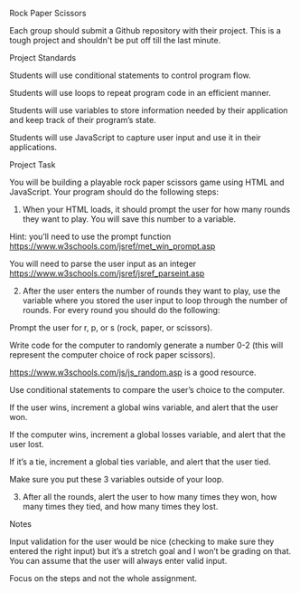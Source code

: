 Rock Paper Scissors

Each group should submit a Github repository with their project. This is a tough project and shouldn't be put off till the last minute.

Project Standards

Students will use conditional statements to control program flow.

Students will use loops to repeat program code in an efficient manner.

Students will use variables to store information needed by their application and keep track of their program’s state.

Students will use JavaScript to capture user input and use it in their applications.

Project Task

You will be building a playable rock paper scissors game using HTML and JavaScript. Your program should do the following steps:

1. When your HTML loads, it should prompt the user for how many rounds they want to play. You will save this number to a variable.

  Hint: you’ll need to use the prompt function https://www.w3schools.com/jsref/met_win_prompt.asp

  You will need to parse the user input as an integer https://www.w3schools.com/jsref/jsref_parseint.asp

2. After the user enters the number of rounds they want to play, use the variable where you stored the user input to loop through the number of rounds. For every round you should do the following:

  Prompt the user for r, p, or s (rock, paper, or scissors).

  Write code for the computer to randomly generate a number 0-2 (this will represent the computer choice of rock paper scissors).

  https://www.w3schools.com/js/js_random.asp is a good resource.

  Use conditional statements to compare the user’s choice to the computer.

  If the user wins, increment a global wins variable, and alert that the user won.

  If the computer wins, increment a global losses variable, and alert that the user lost.

  If it’s a tie, increment a global ties variable, and alert that the user tied.

  Make sure you put these 3 variables outside of your loop.

3. After all the rounds, alert the user to how many times they won, how many times they tied, and how many times they lost.

Notes

  Input validation for the user would be nice (checking to make sure they entered the right input) but it’s a stretch goal and I won’t be grading on that. You can assume that  the user will always enter valid input.

  Focus on the steps and not the whole assignment.
